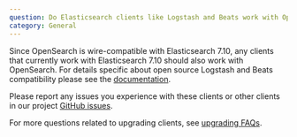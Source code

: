 ```yaml
---
question: Do Elasticsearch clients like Logstash and Beats work with OpenSearch?
category: General
---
```


Since OpenSearch is wire-compatible with Elasticsearch 7.10, any clients that currently work
with Elasticsearch 7.10 should also work with OpenSearch. For details specific about open
source Logstash and Beats compatibility please see the [documentation](https://opensearch.org/docs/clients/agents-and-ingestion-tools/index/#compatibility-matrices).

Please report any issues you experience with these clients
or other clients in our project [GitHub issues](https://github.com/opensearch-project/OpenSearch/issues).

For more questions related to upgrading clients, see [upgrading FAQs](https://opensearch.org/faq/#c3).
